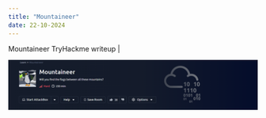 ```yaml
---
title: "Mountaineer"
date: 22-10-2024
---
```


Mountaineer TryHackme writeup | 

![alt text](images/image.png)
